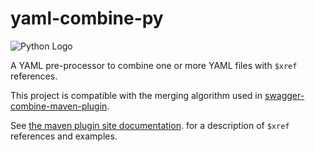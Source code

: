 # yaml-combine-py

![Python Logo](https://www.python.org/static/community_logos/python-logo.png "Sample inline image")

A YAML pre-processor to combine one or more YAML files with `$xref` references.

This project is compatible with the merging algorithm used in [swagger-combine-maven-plugin][swagger-combine-maven-plugin-github].

See [the maven plugin site documentation][swagger-combine-maven-plugin]. for a description of `$xref` references and examples.

[swagger-combine-maven-plugin-github]: https://github.com/randomnoun/swagger-combine-maven-plugin
[swagger-combine-maven-plugin]: https://randomnoun.github.io/swagger-combine-maven-plugin/
